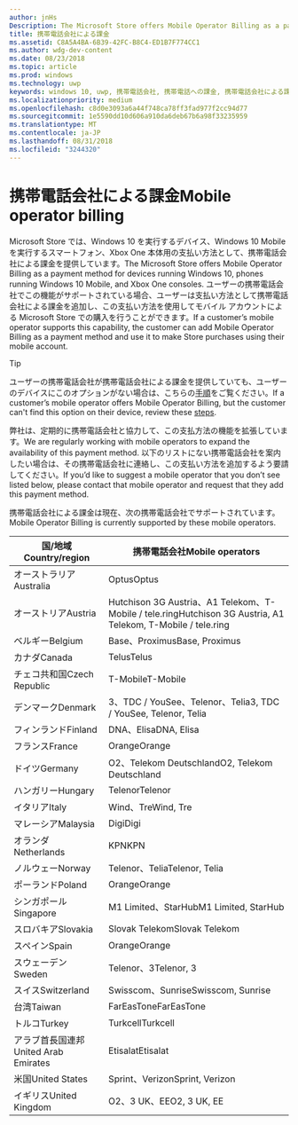 ```yaml
---
author: jnHs
Description: The Microsoft Store offers Mobile Operator Billing as a payment method for mobile operators who support this capability.
title: 携帯電話会社による課金
ms.assetid: C8A5A4BA-6B39-42FC-B8C4-ED1B7F774CC1
ms.author: wdg-dev-content
ms.date: 08/23/2018
ms.topic: article
ms.prod: windows
ms.technology: uwp
keywords: windows 10, uwp, 携帯電話会社, 携帯電話への課金, 携帯電話会社による課金
ms.localizationpriority: medium
ms.openlocfilehash: c8d0e3093a6a44f748ca78ff3fad977f2cc94d77
ms.sourcegitcommit: 1e5590dd10d606a910da6deb67b6a98f33235959
ms.translationtype: MT
ms.contentlocale: ja-JP
ms.lasthandoff: 08/31/2018
ms.locfileid: "3244320"
---
```

# <a name="mobile-operator-billing"></a><span data-ttu-id="74211-103">携帯電話会社による課金</span><span class="sxs-lookup"><span data-stu-id="74211-103">Mobile operator billing</span></span>


<span data-ttu-id="74211-104">Microsoft Store では、Windows 10 を実行するデバイス、Windows 10 Mobile を実行するスマートフォン、Xbox One 本体用の支払い方法として、携帯電話会社による課金を提供しています。</span><span class="sxs-lookup"><span data-stu-id="74211-104">The Microsoft Store offers Mobile Operator Billing as a payment method for devices running Windows 10, phones running Windows 10 Mobile, and Xbox One consoles.</span></span> <span data-ttu-id="74211-105">ユーザーの携帯電話会社でこの機能がサポートされている場合、ユーザーは支払い方法として携帯電話会社による課金を追加し、この支払い方法を使用してモバイル アカウントによる Microsoft Store での購入を行うことができます。</span><span class="sxs-lookup"><span data-stu-id="74211-105">If a customer’s mobile operator supports this capability, the customer can add Mobile Operator Billing as a payment method and use it to make Store purchases using their mobile account.</span></span>

> [!TIP]
>  <span data-ttu-id="74211-106">ユーザーの携帯電話会社が携帯電話会社による課金を提供していても、ユーザーのデバイスにこのオプションがない場合は、こちらの[手順](http://go.microsoft.com/fwlink/p/?LinkId=523993)をご覧ください。</span><span class="sxs-lookup"><span data-stu-id="74211-106">If a customer’s mobile operator offers Mobile Operator Billing, but the customer can't find this option on their device, review these [steps](http://go.microsoft.com/fwlink/p/?LinkId=523993).</span></span>

<span data-ttu-id="74211-107">弊社は、定期的に携帯電話会社と協力して、この支払方法の機能を拡張しています。</span><span class="sxs-lookup"><span data-stu-id="74211-107">We are regularly working with mobile operators to expand the availability of this payment method.</span></span> <span data-ttu-id="74211-108">以下のリストにない携帯電話会社を案内したい場合は、その携帯電話会社に連絡し、この支払い方法を追加するよう要請してください。</span><span class="sxs-lookup"><span data-stu-id="74211-108">If you’d like to suggest a mobile operator that you don’t see listed below, please contact that mobile operator and request that they add this payment method.</span></span>

<span data-ttu-id="74211-109">携帯電話会社による課金は現在、次の携帯電話会社でサポートされています。</span><span class="sxs-lookup"><span data-stu-id="74211-109">Mobile Operator Billing is currently supported by these mobile operators.</span></span>

| <span data-ttu-id="74211-110">国/地域</span><span class="sxs-lookup"><span data-stu-id="74211-110">Country/region</span></span>  | <span data-ttu-id="74211-111">携帯電話会社</span><span class="sxs-lookup"><span data-stu-id="74211-111">Mobile operators</span></span>                 |
|-----------------|----------------------------------|
| <span data-ttu-id="74211-112">オーストラリア</span><span class="sxs-lookup"><span data-stu-id="74211-112">Australia</span></span>       | <span data-ttu-id="74211-113">Optus</span><span class="sxs-lookup"><span data-stu-id="74211-113">Optus</span></span>                            |
| <span data-ttu-id="74211-114">オーストリア</span><span class="sxs-lookup"><span data-stu-id="74211-114">Austria</span></span>         | <span data-ttu-id="74211-115">Hutchison 3G Austria、A1 Telekom、T-Mobile / tele.ring</span><span class="sxs-lookup"><span data-stu-id="74211-115">Hutchison 3G Austria, A1 Telekom, T-Mobile / tele.ring</span></span>  |
| <span data-ttu-id="74211-116">ベルギー</span><span class="sxs-lookup"><span data-stu-id="74211-116">Belgium</span></span>         | <span data-ttu-id="74211-117">Base、Proximus</span><span class="sxs-lookup"><span data-stu-id="74211-117">Base, Proximus</span></span>                   |
| <span data-ttu-id="74211-118">カナダ</span><span class="sxs-lookup"><span data-stu-id="74211-118">Canada</span></span>          | <span data-ttu-id="74211-119">Telus</span><span class="sxs-lookup"><span data-stu-id="74211-119">Telus</span></span>                            |
| <span data-ttu-id="74211-120">チェコ共和国</span><span class="sxs-lookup"><span data-stu-id="74211-120">Czech Republic</span></span>  | <span data-ttu-id="74211-121">T-Mobile</span><span class="sxs-lookup"><span data-stu-id="74211-121">T-Mobile</span></span>                         |
| <span data-ttu-id="74211-122">デンマーク</span><span class="sxs-lookup"><span data-stu-id="74211-122">Denmark</span></span>         | <span data-ttu-id="74211-123">3、TDC / YouSee、Telenor、Telia</span><span class="sxs-lookup"><span data-stu-id="74211-123">3, TDC / YouSee, Telenor, Telia</span></span>  |
| <span data-ttu-id="74211-124">フィンランド</span><span class="sxs-lookup"><span data-stu-id="74211-124">Finland</span></span>         | <span data-ttu-id="74211-125">DNA、Elisa</span><span class="sxs-lookup"><span data-stu-id="74211-125">DNA, Elisa</span></span>                       |
| <span data-ttu-id="74211-126">フランス</span><span class="sxs-lookup"><span data-stu-id="74211-126">France</span></span>          | <span data-ttu-id="74211-127">Orange</span><span class="sxs-lookup"><span data-stu-id="74211-127">Orange</span></span>                           |
| <span data-ttu-id="74211-128">ドイツ</span><span class="sxs-lookup"><span data-stu-id="74211-128">Germany</span></span>         | <span data-ttu-id="74211-129">O2、Telekom Deutschland</span><span class="sxs-lookup"><span data-stu-id="74211-129">O2, Telekom Deutschland</span></span>          |
| <span data-ttu-id="74211-130">ハンガリー</span><span class="sxs-lookup"><span data-stu-id="74211-130">Hungary</span></span>         | <span data-ttu-id="74211-131">Telenor</span><span class="sxs-lookup"><span data-stu-id="74211-131">Telenor</span></span>                          |
| <span data-ttu-id="74211-132">イタリア</span><span class="sxs-lookup"><span data-stu-id="74211-132">Italy</span></span>           | <span data-ttu-id="74211-133">Wind、Tre</span><span class="sxs-lookup"><span data-stu-id="74211-133">Wind, Tre</span></span>                        |
| <span data-ttu-id="74211-134">マレーシア</span><span class="sxs-lookup"><span data-stu-id="74211-134">Malaysia</span></span>        | <span data-ttu-id="74211-135">Digi</span><span class="sxs-lookup"><span data-stu-id="74211-135">Digi</span></span>                             |
| <span data-ttu-id="74211-136">オランダ</span><span class="sxs-lookup"><span data-stu-id="74211-136">Netherlands</span></span>     | <span data-ttu-id="74211-137">KPN</span><span class="sxs-lookup"><span data-stu-id="74211-137">KPN</span></span>                              |
| <span data-ttu-id="74211-138">ノルウェー</span><span class="sxs-lookup"><span data-stu-id="74211-138">Norway</span></span>          | <span data-ttu-id="74211-139">Telenor、Telia</span><span class="sxs-lookup"><span data-stu-id="74211-139">Telenor, Telia</span></span>                   |
| <span data-ttu-id="74211-140">ポーランド</span><span class="sxs-lookup"><span data-stu-id="74211-140">Poland</span></span>          | <span data-ttu-id="74211-141">Orange</span><span class="sxs-lookup"><span data-stu-id="74211-141">Orange</span></span>                           |
| <span data-ttu-id="74211-142">シンガポール</span><span class="sxs-lookup"><span data-stu-id="74211-142">Singapore</span></span>       | <span data-ttu-id="74211-143">M1 Limited、StarHub</span><span class="sxs-lookup"><span data-stu-id="74211-143">M1 Limited, StarHub</span></span>              |
| <span data-ttu-id="74211-144">スロバキア</span><span class="sxs-lookup"><span data-stu-id="74211-144">Slovakia</span></span>        | <span data-ttu-id="74211-145">Slovak Telekom</span><span class="sxs-lookup"><span data-stu-id="74211-145">Slovak Telekom</span></span>                   |
| <span data-ttu-id="74211-146">スペイン</span><span class="sxs-lookup"><span data-stu-id="74211-146">Spain</span></span>           | <span data-ttu-id="74211-147">Orange</span><span class="sxs-lookup"><span data-stu-id="74211-147">Orange</span></span>                           |
| <span data-ttu-id="74211-148">スウェーデン</span><span class="sxs-lookup"><span data-stu-id="74211-148">Sweden</span></span>          | <span data-ttu-id="74211-149">Telenor、3</span><span class="sxs-lookup"><span data-stu-id="74211-149">Telenor, 3</span></span>                       |
| <span data-ttu-id="74211-150">スイス</span><span class="sxs-lookup"><span data-stu-id="74211-150">Switzerland</span></span>     | <span data-ttu-id="74211-151">Swisscom、Sunrise</span><span class="sxs-lookup"><span data-stu-id="74211-151">Swisscom, Sunrise</span></span>                |
| <span data-ttu-id="74211-152">台湾</span><span class="sxs-lookup"><span data-stu-id="74211-152">Taiwan</span></span>          | <span data-ttu-id="74211-153">FarEasTone</span><span class="sxs-lookup"><span data-stu-id="74211-153">FarEasTone</span></span>                       |
| <span data-ttu-id="74211-154">トルコ</span><span class="sxs-lookup"><span data-stu-id="74211-154">Turkey</span></span>          | <span data-ttu-id="74211-155">Turkcell</span><span class="sxs-lookup"><span data-stu-id="74211-155">Turkcell</span></span>                         |
| <span data-ttu-id="74211-156">アラブ首長国連邦</span><span class="sxs-lookup"><span data-stu-id="74211-156">United Arab Emirates</span></span> | <span data-ttu-id="74211-157">Etisalat</span><span class="sxs-lookup"><span data-stu-id="74211-157">Etisalat</span></span>                    |
| <span data-ttu-id="74211-158">米国</span><span class="sxs-lookup"><span data-stu-id="74211-158">United States</span></span>   | <span data-ttu-id="74211-159">Sprint、Verizon</span><span class="sxs-lookup"><span data-stu-id="74211-159">Sprint, Verizon</span></span>                  |
| <span data-ttu-id="74211-160">イギリス</span><span class="sxs-lookup"><span data-stu-id="74211-160">United Kingdom</span></span>  | <span data-ttu-id="74211-161">O2、3 UK、EE</span><span class="sxs-lookup"><span data-stu-id="74211-161">O2, 3 UK, EE</span></span>                     |

 



 


 

 




